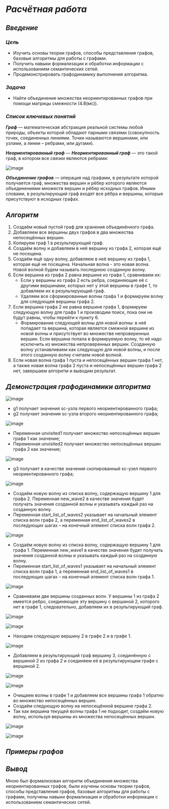 # <B><I> Расчётная работа</I></B>
## <B><I> Введение</I></B>
### <B><I> Цель</I></B>
- Изучить основы теории графов, способы представления графов, базовые алгоритмы для работы с графами. 
- Получить навыки формализации и обработки информации с использованием семантических сетей.
- Продемонстрировать графодинамику выполнения алгоритма.
### <B><I> Задача</I></B>
- Найти объединение множества неориентированных графов при помощи матрицы смежности (4.8(мс)).
### <B><I> Список ключевых понятий</I></B>
<B><I> Граф</I></B> — математическая абстракция реальной системы любой природы, объекты которой обладают парными связями
(совокупность точек, соединенных линиями. Точки называются вершинами, или узлами, а линии – ребрами, или дугами).

<B><I> Неориентированный граф</I></B> — <B><I> Неориентированный граф</I></B> — это такой граф, в котором все связки являются ребрами:

![image](https://github.com/iis-32170x/RPIIS/assets/144939061/d933719c-c61d-4f9c-8501-c0336eab2bc7)

<B><I> Объединение графов</I></B> — операция над графами, в результате которой получается граф, множества вершин и рёбер которого являются объединениями множеств вершин и рёбер исходных графов.
Иными словами, в результирующий граф входят все рёбра и вершины, которые присутствуют в исходных графах.
## <B><I> Алгоритм</I></B>
1. Создаём новый пустой граф для хранения объединённого графа.
2. Добавляем все вершины двух графов в два множества непосещённых вершин.
3. Копируем граф 1 в результирующий граф.
4. Создаём волну и добавляем в неё вершину из графа 2, которая ещё не посещена.
5. Создаём ещё одну волну, добавляем в неё вершину из графа 1, которая ещё не посещена.
Начальная волна - это новая волна. Новой волной будем называть последнюю созданную волну.
6. Если вершина из графа 2 равна вершине из графа 1, сравниваем их:
    - Если у вершины из графа 2 есть ребра, соединяющие её с другими вершинами, которых нет у этой вершины в графе 1, то добавляем их в результирующий граф.
    - Удаляем все сформированные волны графа 1 и формируем волну для следующей вершины графа 2.
7. Если вершина графа 2 не равна вершине графа 1, формируем следующую волну для графа 1 и производим поиск, пока они не будут равны, чтобы перейти к пункту 6.
   - Формирование следующей волны для новой волны: в неё попадает та вершина, которая является смежной вершине из новой волны и присутствует во множестве непроверенных вершин. Если вершина попала в формируемую волну, то её надо исключить из множества непроверенных вершин. Созданную волну устанавливаем как следующую для новой волны, и после этого созданную волну считаем новой волной.
8. Если новая волна графа 1 пуста и непосещённых вершин графа 1 нет, а также новая волна графа 2 пуста и непосещённых вершин графа 2 нет, завершаем алгоритм и выводим результат.
## <B><I> Демонстрация графодинамики алгоритма</I></B>
![image](https://github.com/iis-32170x/RPIIS/assets/144939061/1036840e-7b7a-4c96-9840-2f7899db32ba)

- g1 получает значения sc-узла первого неориентированного графа;
- g2 получает значения sc-узла второго неориентированного графа;

![image](https://github.com/iis-32170x/RPIIS/assets/144939061/b1b75f18-ffe5-445e-83a9-c358830e9aaa)

- Переменная unvisited1 получает множество непосещённых вершин графа 1 как значение;
- Переменная unvisited2 получает множество непосещённых вершин графа 2 как значение;

![image](https://github.com/iis-32170x/RPIIS/assets/144939061/bd3b66cc-5023-4a71-8084-33d2544a5ea3)

- g3 получает в качестве значения скопированный sc-узел первого неориентированного графа;

![image](https://github.com/iis-32170x/RPIIS/assets/144939061/9ec299cd-6fb3-4768-b543-9bcd96ef11c7)

- Создаём новую волну из списка волну, содержащую вершину 1 для графа 2. Переменная new_wave2 в качестве значения будет получать значения созданной волны и указывать каждый раз на созданную волну.
- Переменная start_list_of_waves2 указывает на начальный элемент списка волн графа 2, а переменная end_list_of_waves2 в последующих шагах – на конечный элемент списка волн графа 2.

![image](https://github.com/iis-32170x/RPIIS/assets/144939061/da99cb13-db69-47ad-80c3-8390b6a5ddeb)

- Создаём новую волну из списка волну, содержащую вершину 1 для графа 1. Переменная new_wave1 в качестве значения будет получать значения созданной волны и указывать каждый раз на созданную волну.
- Переменная start_list_of_waves1 указывает на начальный элемент списка волн графа 1, а переменная end_list_of_waves1 в последующих шагах – на конечный элемент списка волн графа 1.

![image](https://github.com/iis-32170x/RPIIS/assets/144939061/12f24526-6cad-4401-88cd-ecf341c51d56)

- Сравниваем две вершины созданных волн. У вершины 1 из графа 2 имеется ребро, соединяющее эту вершину с вершиной 2, которого нет в графе 1, следовательно, добавляем их в результирующий граф.

![image](https://github.com/iis-32170x/RPIIS/assets/144939061/0b979eed-7107-4910-975e-22470b174289)

![image](https://github.com/iis-32170x/RPIIS/assets/144939061/5e6fa4c7-a6b4-438f-8841-22c9ac9cbe78)

- Находим следующую вершину 2 в графе 2 и в графе 1.

![image](https://github.com/iis-32170x/RPIIS/assets/144939061/d9d29904-33c6-434b-8d5c-7b33e622c5f7)

- Добавляем в результирующий граф вершину 3, соединённую с вершиной 2 из графа 2 и соединяем её в результирующем графе с вершиной 2.

![image](https://github.com/iis-32170x/RPIIS/assets/144939061/e17287b1-7d73-474d-a1e9-0e4a4fda9fcf)

![image](https://github.com/iis-32170x/RPIIS/assets/144939061/0f0b4ca1-cb34-4f37-95bf-f7545115dd7e)

- Очищаем волны в графе 1 и добавляем все вершины графа 1 обратно во множество непосещённых вершин.
- Создаём следующую волну на непосещённой вершине графа 2.
- Так как вершина текущей волны графа 1 не подходит, создаём новую волну, используя вершины из множества непосещённых вершин.

![image](https://github.com/iis-32170x/RPIIS/assets/144939061/bd0ea706-5c3c-4248-80c6-43bca1797b60)

![image](https://github.com/iis-32170x/RPIIS/assets/144939061/65f15b87-69fc-43b9-ad71-7ec2a12210fa)











## <B><I> Примеры графов</I></B>

## <B><I> Вывод</I></B>
Мною был формализован алгоритм объединения множества неориентированных графов, были изучены основы теории графов, способы представления графов, базовые алгоритмы для работы с графами, получены навыки формализации и обработки информации с использованием семантических сетей.
